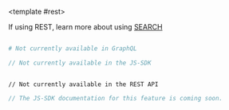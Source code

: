 <SnippetToggler
	v-model="pref"
	:choices="['REST', 'GraphQL', 'JS-SDK']"
	label="API" >

<template #rest>

</template>
<template #graphql>

</template>
<template #js-sdk>

</template>
</SnippetToggler>

If using REST, learn more about using [SEARCH](/reference/introduction#search-http-method)

```graphql

# Not currently available in GraphQL

```

```js
// Not currently available in the JS-SDK
```

```

// Not currently available in the REST API

```

```js
// The JS-SDK documentation for this feature is coming soon.
```
